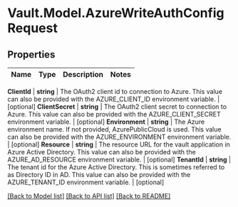 # Vault.Model.AzureWriteAuthConfigRequest

## Properties

Name | Type | Description | Notes
------------ | ------------- | ------------- | -------------

**ClientId** | **string** | The OAuth2 client id to connection to Azure. This value can also be provided with the AZURE_CLIENT_ID environment variable. | [optional] **ClientSecret** | **string** | The OAuth2 client secret to connection to Azure. This value can also be provided with the AZURE_CLIENT_SECRET environment variable. | [optional] **Environment** | **string** | The Azure environment name. If not provided, AzurePublicCloud is used. This value can also be provided with the AZURE_ENVIRONMENT environment variable. | [optional] **Resource** | **string** | The resource URL for the vault application in Azure Active Directory. This value can also be provided with the AZURE_AD_RESOURCE environment variable. | [optional] **TenantId** | **string** | The tenant id for the Azure Active Directory. This is sometimes referred to as Directory ID in AD. This value can also be provided with the AZURE_TENANT_ID environment variable. | [optional] 

[[Back to Model list]](../README.md#documentation-for-models) [[Back to API list]](../README.md#documentation-for-api-endpoints) [[Back to README]](../README.md)

